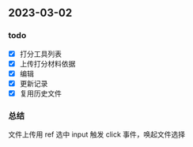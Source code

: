 ## 2023-03-02 

### todo
- [x] 打分工具列表
- [x] 上传打分材料依据
- [x] 编辑
- [x] 更新记录
- [x] 复用历史文件

### 总结

文件上传用 ref 选中 input 触发 click 事件，唤起文件选择
